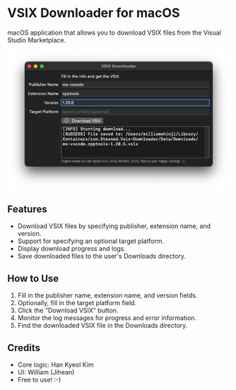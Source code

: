 # VSIX Downloader for macOS

macOS application that allows you to download VSIX files from the Visual Studio Marketplace.

![Screenshot](macOS/images/screenshot.png)

## Features

- Download VSIX files by specifying publisher, extension name, and version.
- Support for specifying an optional target platform.
- Display download progress and logs.
- Save downloaded files to the user's Downloads directory.

## How to Use

1. Fill in the publisher name, extension name, and version fields.
2. Optionally, fill in the target platform field.
3. Click the "Download VSIX" button.
4. Monitor the log messages for progress and error information.
5. Find the downloaded VSIX file in the Downloads directory.

## Credits

- Core logic: Han Kyeol Kim
- UI: William (Jihean)
- Free to use! :-)
